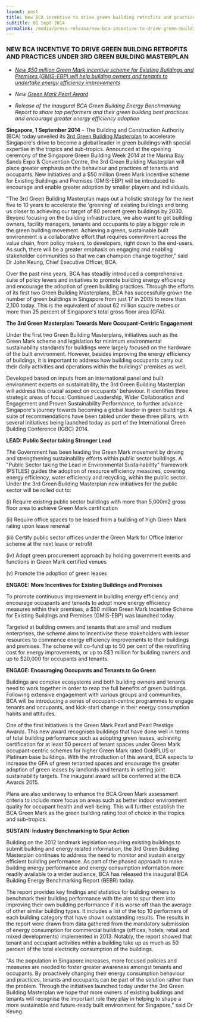 ```yaml
---
layout: post
title: New BCA incentive to drive green building retrofits and practices under 3rd Green Building Masterplan
subtitle: 01 Sept 2014
permalink: /media/press-release/new-bca-incentive-to-drive-green-building-retrofits-and-practices-under-3rd-green-building-masterplan
---
```


### NEW BCA INCENTIVE TO DRIVE GREEN BUILDING RETROFITS AND PRACTICES UNDER 3RD GREEN BUILDING MASTERPLAN

- *[<a href="/files/docs/default-source/news-documents/50mil-green-mark-incentive-scheme-for-existing-buildings-and-premises-(gmis-ebp).pdf" target="_blank">New $50 million Green Mark incentive scheme for Existing Buildings and Premises (GMIS-EBP) will help building owners and tenants to undertake energy efficiency improvements</a>](/files/docs/default-source/news-documents/50mil-green-mark-incentive-scheme-for-existing-buildings-and-premises-(gmis-ebp).pdf)*

- *New [<a href="/files/docs/default-source/news-documents/bca-green-mark-pearl-award-2015.pdf" target="_blank">Green Mark Pearl Award</a>](/files/docs/default-source/news-documents/bca-green-mark-pearl-award-2015.pdf)*

- *Release of the inaugural BCA Green Building Energy Benchmarking Report to share top performers and their green building best practices and encourage greater energy efficiency adoption*

**Singapore, 1 September 2014** - The Building and Construction Authority (BCA) today unveiled its [<a href="/files/docs/default-source/news-documents/3rd_green_building_masterplan.pdf" target="_blank">3rd Green Building Masterplan</a>](/files/docs/default-source/news-documents/3rd_green_building_masterplan.pdf) to accelerate Singapore's drive to become a global leader in green buildings with special expertise in the tropics and sub-tropics. Announced at the opening ceremony of the Singapore Green Building Week 2014 at the Marina Bay Sands Expo & Convention Centre, the 3rd Green Building Masterplan will place greater emphasis on the behaviour and practices of tenants and occupants. New initiatives and a $50 million Green Mark incentive scheme for Existing Buildings and Premises (GMIS-EBP) will be introduced to encourage and enable greater adoption by smaller players and individuals.

"The 3rd Green Building Masterplan maps out a holistic strategy for the next five to 10 years to accelerate the 'greening' of existing buildings and bring us closer to achieving our target of 80 percent green buildings by 2030. Beyond focusing on the building infrastructure, we also want to get building owners, facility managers, tenants and occupants to play a bigger role in the green building movement. Achieving a green, sustainable built environment is a collaborative effort that requires commitment across the value chain, from policy makers, to developers, right down to the end-users. As such, there will be a greater emphasis on engaging and enabling stakeholder communities so that we can champion change together," said Dr John Keung, Chief Executive Officer, BCA.

Over the past nine years, BCA has steadily introduced a comprehensive suite of policy levers and initiatives to promote building energy efficiency and encourage the adoption of green building practices. Through the efforts of its first two Green Building Masterplans, BCA has successfully grown the number of green buildings in Singapore from just 17 in 2005 to more than 2,100 today. This is the equivalent of about 62 million square metres or more than 25 percent of Singapore's total gross floor area (GFA).

**The 3rd Green Masterplan: Towards More Occupant-Centric Engagement**

Under the first two Green Building Masterplans, initiatives such as the Green Mark scheme and legislation for minimum environmental sustainability standards for buildings were largely focused on the hardware of the built environment. However, besides improving the energy efficiency of buildings, it is important to address how building occupants carry out their daily activities and operations within the buildings' premises as well.

Developed based on inputs from an international panel and built environment experts on sustainability, the 3rd Green Building Masterplan will address this crucial aspect on occupants' behaviour. It identifies three strategic areas of focus: Continued Leadership, Wider Collaboration and Engagement and Proven Sustainability Performance, to further advance Singapore's journey towards becoming a global leader in green buildings. A suite of recommendations have been tabled under these three pillars, with several initiatives being launched today as part of the International Green Building Conference (IGBC) 2014.

**LEAD: Public Sector taking Stronger Lead**

The Government has been leading the Green Mark movement by driving and strengthening sustainability efforts within public sector buildings. A "Public Sector taking the Lead in Environmental Sustainability" framework (PSTLES) guides the adoption of resource efficiency measures, covering energy efficiency, water efficiency and recycling, within the public sector. Under the 3rd Green Building Masterplan new initiatives for the public sector will be rolled out to:

(i) Require existing public sector buildings with more than 5,000m2 gross floor area to achieve Green Mark certification

(ii) Require office spaces to be leased from a building of high Green Mark rating upon lease renewal

(iii) Certify public sector offices under the Green Mark for Office Interior scheme at the next lease or retrofit

(iv) Adopt green procurement approach by holding government events and functions in Green Mark certified venues

(v) Promote the adoption of green leases

**ENGAGE: More Incentives for Existing Buildings and Premises**

To promote continuous improvement in building energy efficiency and encourage occupants and tenants to adopt more energy efficiency measures within their premises, a $50 million Green Mark Incentive Scheme for Existing Buildings and Premises (GMIS-EBP) was launched today.

Targeted at building owners and tenants that are small and medium enterprises, the scheme aims to incentivise these stakeholders with lesser resources to commence energy efficiency improvements to their buildings and premises. The scheme will co-fund up to 50 per cent of the retrofitting cost for energy improvements, or up to S$3 million for building owners and up to $20,000 for occupants and tenants.

**ENGAGE: Encouraging Occupants and Tenants to Go Green**

Buildings are complex ecosystems and both building owners and tenants need to work together in order to reap the full benefits of green buildings. Following extensive engagement with various groups and communities, BCA will be introducing a series of occupant-centric programmes to engage tenants and occupants, and kick-start change in their energy consumption habits and attitudes.

One of the first initiatives is the Green Mark Pearl and Pearl Prestige Awards. This new award recognises buildings that have done well in terms of total building performance such as adopting green leases, achieving certification for at least 50 percent of tenant spaces under Green Mark occupant-centric schemes for higher Green Mark rated GoldPLUS or Platinum base buildings. With the introduction of this award, BCA expects to increase the GFA of green tenanted spaces and encourage the greater adoption of green leases by landlords and tenants in setting joint sustainability targets. The inaugural award will be conferred at the BCA Awards 2015.

Plans are also underway to enhance the BCA Green Mark assessment criteria to include more focus on areas such as better indoor environment quality for occupant health and well-being. This will further establish the BCA Green Mark as the green building rating tool of choice in the tropics and sub-tropics.

**SUSTAIN: Industry Benchmarking to Spur Action**

Building on the 2012 landmark legislation requiring existing buildings to submit building and energy related information, the 3rd Green Building Masterplan continues to address the need to monitor and sustain energy efficient building performance. As part of the phased approach to make building energy performance and energy consumption information more readily available to a wider audience, BCA has released the inaugural BCA Building Energy Benchmarking Report (BEBR) today.

The report provides key findings and statistics for building owners to benchmark their building performance with the aim to spur them into improving their own building performance if it is worse off than the average of other similar building types. It includes a list of the top 10 performers of each building category that have shown outstanding results. The results in the report were drawn from data gathered from the mandatory submission of energy consumption for commercial buildings (offices, hotels, retail and mixed developments) implemented in 2013. Notably, the report showed that tenant and occupant activities within a building take up as much as 50 percent of the total electricity consumption of the buildings.

"As the population in Singapore increases, more focused policies and measures are needed to foster greater awareness amongst tenants and occupants. By proactively changing their energy consumption behaviour and practices, tenants and occupants can be part of the solution rather than the problem. Through the initiatives launched today under the 3rd Green Building Masterplan we hope that more owners of existing buildings and tenants will recognise the important role they play in helping to shape a more sustainable and future-ready built environment for Singapore," said Dr Keung.


